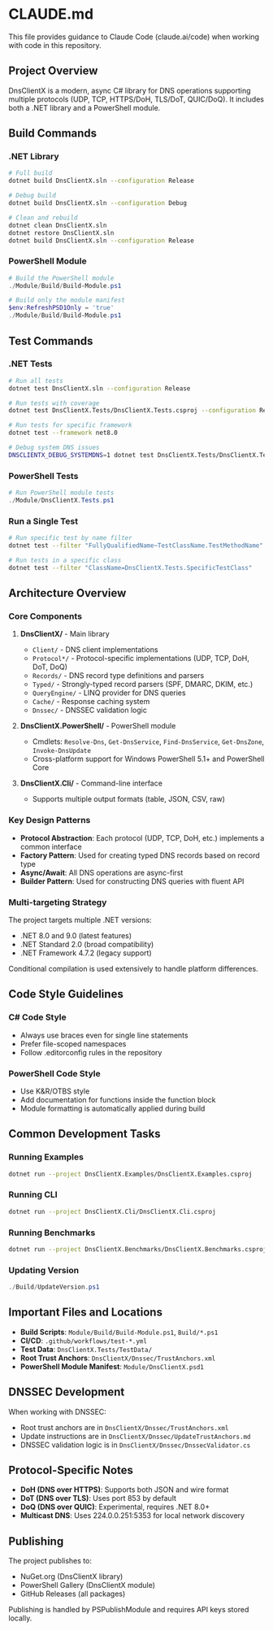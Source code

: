 # CLAUDE.md

This file provides guidance to Claude Code (claude.ai/code) when working with code in this repository.

## Project Overview

DnsClientX is a modern, async C# library for DNS operations supporting multiple protocols (UDP, TCP, HTTPS/DoH, TLS/DoT, QUIC/DoQ). It includes both a .NET library and a PowerShell module.

## Build Commands

### .NET Library
```bash
# Full build
dotnet build DnsClientX.sln --configuration Release

# Debug build
dotnet build DnsClientX.sln --configuration Debug

# Clean and rebuild
dotnet clean DnsClientX.sln
dotnet restore DnsClientX.sln
dotnet build DnsClientX.sln --configuration Release
```

### PowerShell Module
```powershell
# Build the PowerShell module
./Module/Build/Build-Module.ps1

# Build only the module manifest
$env:RefreshPSD1Only = 'true'
./Module/Build/Build-Module.ps1
```

## Test Commands

### .NET Tests
```bash
# Run all tests
dotnet test DnsClientX.sln --configuration Release

# Run tests with coverage
dotnet test DnsClientX.Tests/DnsClientX.Tests.csproj --configuration Release --collect:"XPlat Code Coverage" --logger trx

# Run tests for specific framework
dotnet test --framework net8.0

# Debug system DNS issues
DNSCLIENTX_DEBUG_SYSTEMDNS=1 dotnet test DnsClientX.Tests/DnsClientX.Tests.csproj
```

### PowerShell Tests
```powershell
# Run PowerShell module tests
./Module/DnsClientX.Tests.ps1
```

### Run a Single Test
```bash
# Run specific test by name filter
dotnet test --filter "FullyQualifiedName~TestClassName.TestMethodName"

# Run tests in a specific class
dotnet test --filter "ClassName=DnsClientX.Tests.SpecificTestClass"
```

## Architecture Overview

### Core Components

1. **DnsClientX/** - Main library
   - `Client/` - DNS client implementations
   - `Protocol*/` - Protocol-specific implementations (UDP, TCP, DoH, DoT, DoQ)
   - `Records/` - DNS record type definitions and parsers
   - `Typed/` - Strongly-typed record parsers (SPF, DMARC, DKIM, etc.)
   - `QueryEngine/` - LINQ provider for DNS queries
   - `Cache/` - Response caching system
   - `Dnssec/` - DNSSEC validation logic

2. **DnsClientX.PowerShell/** - PowerShell module
   - Cmdlets: `Resolve-Dns`, `Get-DnsService`, `Find-DnsService`, `Get-DnsZone`, `Invoke-DnsUpdate`
   - Cross-platform support for Windows PowerShell 5.1+ and PowerShell Core

3. **DnsClientX.Cli/** - Command-line interface
   - Supports multiple output formats (table, JSON, CSV, raw)

### Key Design Patterns

- **Protocol Abstraction**: Each protocol (UDP, TCP, DoH, etc.) implements a common interface
- **Factory Pattern**: Used for creating typed DNS records based on record type
- **Async/Await**: All DNS operations are async-first
- **Builder Pattern**: Used for constructing DNS queries with fluent API

### Multi-targeting Strategy

The project targets multiple .NET versions:
- .NET 8.0 and 9.0 (latest features)
- .NET Standard 2.0 (broad compatibility)
- .NET Framework 4.7.2 (legacy support)

Conditional compilation is used extensively to handle platform differences.

## Code Style Guidelines

### C# Code Style
- Always use braces even for single line statements
- Prefer file-scoped namespaces
- Follow .editorconfig rules in the repository

### PowerShell Code Style
- Use K&R/OTBS style
- Add documentation for functions inside the function block
- Module formatting is automatically applied during build

## Common Development Tasks

### Running Examples
```bash
dotnet run --project DnsClientX.Examples/DnsClientX.Examples.csproj
```

### Running CLI
```bash
dotnet run --project DnsClientX.Cli/DnsClientX.Cli.csproj
```

### Running Benchmarks
```bash
dotnet run --project DnsClientX.Benchmarks/DnsClientX.Benchmarks.csproj -c Release
```

### Updating Version
```powershell
./Build/UpdateVersion.ps1
```

## Important Files and Locations

- **Build Scripts**: `Module/Build/Build-Module.ps1`, `Build/*.ps1`
- **CI/CD**: `.github/workflows/test-*.yml`
- **Test Data**: `DnsClientX.Tests/TestData/`
- **Root Trust Anchors**: `DnsClientX/Dnssec/TrustAnchors.xml`
- **PowerShell Module Manifest**: `Module/DnsClientX.psd1`

## DNSSEC Development

When working with DNSSEC:
- Root trust anchors are in `DnsClientX/Dnssec/TrustAnchors.xml`
- Update instructions are in `DnsClientX/Dnssec/UpdateTrustAnchors.md`
- DNSSEC validation logic is in `DnsClientX/Dnssec/DnssecValidator.cs`

## Protocol-Specific Notes

- **DoH (DNS over HTTPS)**: Supports both JSON and wire format
- **DoT (DNS over TLS)**: Uses port 853 by default
- **DoQ (DNS over QUIC)**: Experimental, requires .NET 8.0+
- **Multicast DNS**: Uses 224.0.0.251:5353 for local network discovery

## Publishing

The project publishes to:
- NuGet.org (DnsClientX library)
- PowerShell Gallery (DnsClientX module)
- GitHub Releases (all packages)

Publishing is handled by PSPublishModule and requires API keys stored locally.